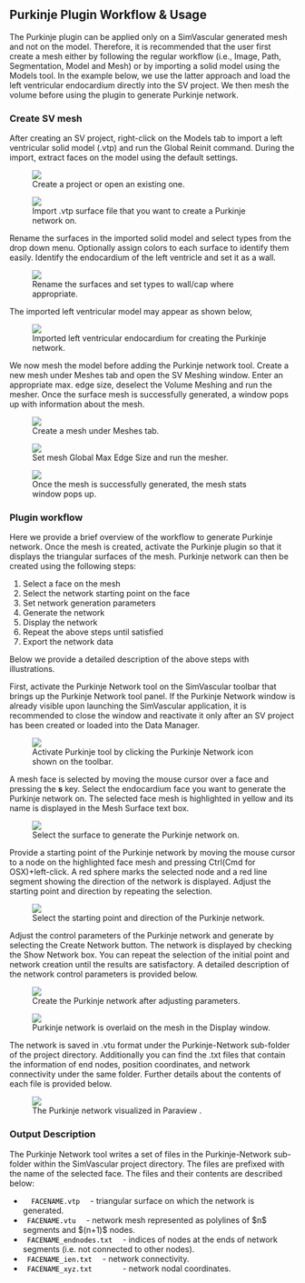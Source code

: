 ## Purkinje Plugin Workflow & Usage

The Purkinje plugin can be applied only on a SimVascular generated mesh and not on the model. Therefore, it is recommended that the user first create a mesh either by following the regular workflow (i.e., Image, Path, Segmentation, Model and Mesh) or by importing a solid model using the Models tool. In the example below, we use the latter approach and load the left ventricular endocardium directly into the SV project. We then mesh the volume before using the plugin to generate Purkinje network.

<!--             Modeling & Meshing               -->
### Create SV mesh
After creating an SV project, right-click on the Models tab to import a left ventricular solid model (.vtp) and run the Global Reinit command. During the import, extract faces on the model using the default settings.

<figure>
    <img class="svImg svImgMd" src="documentation/simcardio/electrophysiology/images/create-project.png">
    <figcaption class="svCaption" >Create a project or open an existing one.</figcaption>
</figure>

<figure>
    <img class="svImg svImgMd" src="documentation/simcardio/electrophysiology/images/import-model.png">
    <figcaption class="svCaption" >Import .vtp surface file that you want to create a Purkinje network on.</figcaption>
</figure>

Rename the surfaces in the imported solid model and select types from the drop down menu. Optionally assign colors to each surface to identify them easily. Identify the endocardium of the left ventricle and set it as a wall.

<figure>
    <img class="svImg svImgMd" src="documentation/simcardio/electrophysiology/images/rename-surfaces.png">
    <figcaption class="svCaption" >Rename the surfaces and set types to wall/cap where appropriate.</figcaption>
</figure>

The imported left ventricular model may appear as shown below,

<figure>
    <img class="svImg svImgMd" src="documentation/simcardio/electrophysiology/images/imported-renamed-model.png">
    <figcaption class="svCaption" >Imported left ventricular endocardium for creating the Purkinje network.</figcaption>
</figure>

We now mesh the model before adding the Purkinje network tool. Create a new mesh under Meshes tab and open the SV Meshing window. Enter an appropriate max. edge size, deselect the Volume Meshing and run the mesher. Once the surface mesh is successfully generated, a window pops up with information about the mesh.

<figure>
    <img class="svImg svImgMd" src="documentation/simcardio/electrophysiology/images/create-mesh.png">
    <figcaption class="svCaption" >Create a mesh under Meshes tab.</figcaption>
</figure>

<figure>
    <img class="svImg svImgMd" src="documentation/simcardio/electrophysiology/images/mesh-params.png">
    <figcaption class="svCaption" >Set mesh Global Max Edge Size and run the mesher.</figcaption>
</figure>

<figure>
    <img class="svImg svImgMd" src="documentation/simcardio/electrophysiology/images/mesh-stats.png">
    <figcaption class="svCaption" >Once the mesh is successfully generated, the mesh stats window pops up.</figcaption>
</figure>


### Plugin workflow
Here we provide a brief overview of the workflow to generate Purkinje network. Once the mesh is created, activate the Purkinje plugin so that it displays the triangular surfaces of the mesh. Purkinje network can then be created using the following steps:

<ol>
    <li>Select a face on the mesh </li>
    <li>Select the network starting point on the face </li>
    <li>Set network generation parameters</li>
    <li>Generate the network</li>
    <li>Display the network</li>
    <li>Repeat the above steps until satisfied</li>
    <li>Export the network data</li>
</ol>

Below we provide a detailed description of the above steps with illustrations.

First, activate the Purkinje Network tool on the SimVascular toolbar that brings up the Purkinje Network tool panel. If the Purkinje Network window is already visible upon launching the SimVascular application, it is recommended to close the window and reactivate it only after an SV project has been created or loaded into the Data Manager.

<figure>
    <img class="svImg svImgMd" src="documentation/simcardio/electrophysiology/images/purkinje-tool.png">
    <figcaption class="svCaption" >Activate Purkinje tool by clicking the Purkinje Network icon shown on the toolbar.</figcaption>
</figure>

A mesh face is selected by moving the mouse cursor over a face and pressing the <strong>s</strong> key. Select the endocardium face you want to generate the Purkinje network on. The selected face mesh is highlighted in yellow and its name is displayed in the Mesh Surface text box.

<figure>
    <img class="svImg svImgMd" src="documentation/simcardio/electrophysiology/images/select-surface.png">
    <figcaption class="svCaption" >Select the surface to generate the Purkinje network on.</figcaption>
</figure>

Provide a starting point of the Purkinje network by moving the mouse cursor to a node on the highlighted face mesh and pressing Ctrl(Cmd for OSX)+left-click. A red sphere marks the selected node and a red line segment showing the direction of the network is displayed. Adjust the starting point and direction by repeating the selection.

<figure>
    <img class="svImg svImgMd" src="documentation/simcardio/electrophysiology/images/select-point.png">
    <figcaption class="svCaption" >Select the starting point and direction of the Purkinje network.</figcaption>
</figure>

Adjust the control parameters of the Purkinje network and generate by selecting the Create Network button. The network is displayed by checking the Show Network box. You can repeat the selection of the initial point and network creation until the results are satisfactory. A detailed description of the network control parameters is provided below.

<figure>
    <img class="svImg svImgMd" src="documentation/simcardio/electrophysiology/images/create-network.png">
    <figcaption class="svCaption" >Create the Purkinje network after adjusting parameters.</figcaption>
</figure>

<figure>
    <img class="svImg svImgMd" src="documentation/simcardio/electrophysiology/images/display-network.png">
    <figcaption class="svCaption" >Purkinje network is overlaid on the mesh in the Display window.</figcaption>
</figure>

The network is saved in .vtu format under the Purkinje-Network sub-folder of the project directory. Additionally you can find the .txt files that contain the information of end nodes, position coordinates, and network connectivity under the same folder. Further details about the contents of each file is provided below.

<figure>
    <img class="svImg svImgMd" src="documentation/simcardio/electrophysiology/images/purkinje-paraview.png">
    <figcaption class="svCaption" >The Purkinje network visualized in Paraview .</figcaption>
</figure>


### Output Description
The Purkinje Network tool writes a set of files in the Purkinje-Network sub-folder within the SimVascular project directory. The files are prefixed with the name of the selected face. The files and their contents are described below:

<ul>
    <li> <code> <font color="black"> FACENAME.vtp </font> </code> - triangular surface on which the network is generated. </li>
    <li> <code> <font color="black">FACENAME.vtu </font> </code> - network mesh represented as polylines of $n$ segments and $(n+1)$ nodes.</li>
    <li> <code> <font color="black">FACENAME_endnodes.txt </font> </code> - indices of nodes at the ends of network segments (i.e. not connected to other nodes).</li>
    <li> <code> <font color="black">FACENAME_ien.txt </font> </code> - network connectivity.</li>
    <li> <code> <font color="black">FACENAME_xyz.txt      </font> </code> - network nodal coordinates.</li>
</ul>

